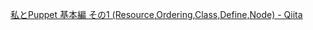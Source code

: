 [私とPuppet 基本編 その1 (Resource,Ordering,Class,Define,Node) - Qiita](https://qiita.com/takeuchikzm/items/cfa012571fdedcf0792b)